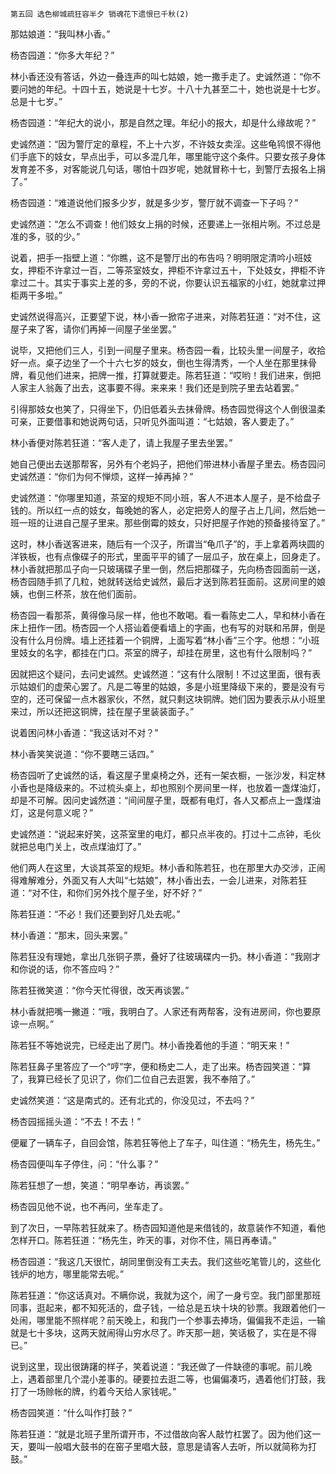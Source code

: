     第五回 选色柳城疏狂容半夕 销魂花下遗恨已千秋(2) 

   那姑娘道：“我叫林小香。”

   杨杏园道：“你多大年纪？”

   林小香还没有答话，外边一叠连声的叫七姑娘，她一撒手走了。史诚然道：“你不要问她的年纪。十四十五，她说是十七岁。十八十九甚至二十，她也说是十七岁。总是十七岁。”

   杨杏园道：“年纪大的说小，那是自然之理。年纪小的报大，却是什么缘故呢？”

   史诚然道：“因为警厅定的章程，不上十六岁，不许妓女卖淫。这些龟鸨恨不得他们手底下的妓女，早点出手，可以多混几年，哪里能守这个条件。只要女孩子身体发育差不多，对客能说几句话，哪怕十四岁呢，她就冒称十七，到警厅去报名上捐了。”

   杨杏园道：“难道说他们报多少岁，就是多少岁，警厅就不调查一下子吗？”

   史诚然道：“怎么不调查！他们妓女上捐的时候，还要递上一张相片咧。不过总是准的多，驳的少。”

   说着，把手一指壁上道：“你瞧，这不是警厅出的布告吗？明明限定清吟小班妓女，押柜不许拿过一百，二等茶室妓女，押柜不许拿过五十，下处妓女，押柜不许拿过二十。其实于事实上差的多，旁的不说，你要认识五福家的小红，她就拿过押柜两干多啦。”

   史诚然说得高兴，正要望下说，林小香一掀帘子进来，对陈若狂道：“对不住，这屋子来了客，请你们再掉一间屋子坐坐罢。”

   说毕，又把他们三人，引到一间屋子里来。杨杏园一看，比较头里一间屋子，收拾好一点。桌子边坐了一个十六七岁的妓女，倒也生得清秀，一个人坐在那里抹骨牌，看见他们进来，把牌一推，打算就要走。陈若狂道：“哎哟！我们进来，倒把人家主人翁轰了出去，这事要不得。来来来！我们还是到院子里去站着罢。”

   引得那妓女也笑了，只得坐下，仍旧低着头去抹骨牌。杨杏园觉得这个人倒很温柔可亲，正要借事和她说两句话，只听见外面叫道：“七姑娘，客人要走了。”

   林小香便对陈若狂道：“客人走了，请上我屋子里去坐罢。”

   她自己便出去送那帮客，另外有个老妈子，把他们带进林小香屋子里去。杨杏园问史诚然道：“你们为何不惮烦，这样一掉再掉？”

   史诚然道：“你哪里知道，茶室的规矩不同小班，客人不进本人屋子，是不给盘子钱的。所以红一点的妓女，每晚她的客人，必定把旁人的屋子占上几间，然后她一班一班的让进自己屋子里来。那些倒霉的妓女，只好把屋子作她的预备接待室了。”

   这时，林小香送客进来，随后有一个汉子，所谓当“龟爪子”的，手上拿着两块圆的洋铁板，也有点像碟子的形式，里面平平的铺了一层瓜子，放在桌上，回身走了。林小香就把那瓜子向一只玻璃碟子里一倒，然后把那碟子，先向杨杏园面前一送，杨杏园随手抓了几粒，她就转送给史诚然，最后才送到陈若狂面前。这房间里的娘姨，也倒三杯茶，放在他们面前。

   杨杏园一看那茶，黄得像马尿一样，他也不敢喝。看一看陈史二人，早和林小香在床上扭作一团。杨杏园一个人搭讪着便看墙上的字画，也有写的对联和吊屏，倒是没有什么月份牌。墙上还挂着一个铜牌，上面写着“林小香”三个字。他想：“小班里妓女的名字，都挂在门口。茶室的牌子，却挂在房里，这也有什么限制吗？”

   因就把这个疑问，去问史诚然。史诚然道：“这有什么限制！不过这里面，很有表示姑娘们的虚荣心罢了。凡是二等里的姑娘，多是小班里降级下来的，要是没有亏空的，还可保留一点木器家伙，不然，就只剩这块铜牌。她们因为要表示从小班里来过，所以还把这铜牌，挂在屋子里装装面子。”

   说着困问林小香道：“我这话对不对？”

   林小香笑笑说道：“你不要瞎三话四。”

   杨杏园听了史诚然的话，看这屋子里桌椅之外，还有一架衣橱，一张沙发，料定林小香也是降级来的。不过梳头桌上，却也照别个房间里一样，也放着一盏煤油灯，却是不可解。因问史诚然道：“间间屋子里，既都有电灯，各人又都点上一盏煤油灯，这是何意义呢？”

   史诚然道：“说起来好笑，这茶室里的电灯，都只点半夜的。打过十二点钟，毛伙就把总电门关上，改点煤油灯了。”

   他们两人在这里，大谈其茶室的规矩。林小香和陈若狂，也在那里大办交涉，正闹得难解难分，外面又有人大叫“七姑娘”，林小香出去，一会儿进来，对陈若狂道：“对不住，和你们另外找个屋子坐，好不好？”

   陈若狂道：“不必！我们还要到好几处去呢。”

   林小香道：“那末，回头来罢。”

   陈若狂没有理她，拿出几张铜子票，叠好了往玻璃碟内一扔。林小香道：“我刚才和你说的话，你不答应吗？”

   陈若狂微笑道：“你今天忙得很，改天再谈罢。”

   林小香就把嘴一撇道：“哦，我明白了。人家还有两帮客，没有进房间，你也要原谅一点啊。”

   陈若狂不等她说完，已经走出了房门。林小香挽着他的手道：“明天来！”

   陈若狂鼻子里答应了一个“哼”字，便和杨史二人，走了出来。杨杏园笑道：“算了，我算已经长了见识了，你们二位自己去逛罢，我不奉陪了。”

   史诚然笑道：“这是南式的。还有北式的，你没见过，不去吗？”

   杨杏园摇摇头道：“不去！不去！”

   便雇了一辆车子，自回会馆，陈若狂等他上了车子，叫住道：“杨先生，杨先生。”

   杨杏园便叫车子停住，问：“什么事？”

   陈若狂想了一想，笑道：“明早奉访，再谈罢。”

   杨杏园见他不说，也不再问，坐车走了。

   到了次日，一早陈若狂就来了。杨杏园知道他是来借钱的，故意装作不知道，看他怎样开口。陈若狂道：“杨先生，昨天的事，对你不住，隔日再奉请。”

   杨杏园道：“我这几天很忙，胡同里倒没有工夫去。我们这些吃笔管儿的，这些化钱炉的地方，哪里能常去呢。”

   陈若狂道：“你这话真对。不瞒你说，我就为这个，闹了一身亏空。我门部里那班同事，逛起来，都不知死活的，盘子钱，一给总是五块十块的钞票。我跟着他们一处闹，哪里能不照样呢？前天晚上，和我门一个参事去捧场，偏偏我不走运，一输就是七十多块，这两天就闹得山穷水尽了。昨天那一趟，笑话极了，实在是不得已。”

   说到这里，现出很踌躇的样子，笑着说道：“我还做了一件缺德的事呢。前儿晚上，遇着部里几个混小差事的。硬要拉去逛二等，也偏偏凑巧，遇着他们打鼓，我打了一场赊帐的牌，约着今天给人家钱呢。”

   杨杏园笑道：“什么叫作打鼓？”

   陈若狂道：“就是北班子里所谓开市，不过借故向客人敲竹杠罢了。因为他们这一天，要叫一般唱大鼓书的在窑子里唱大鼓，意思是请客人去听，所以就简称为打鼓。”

